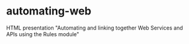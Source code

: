automating-web
==============

HTML presentation "Automating and linking together Web Services and APIs using the Rules module"
